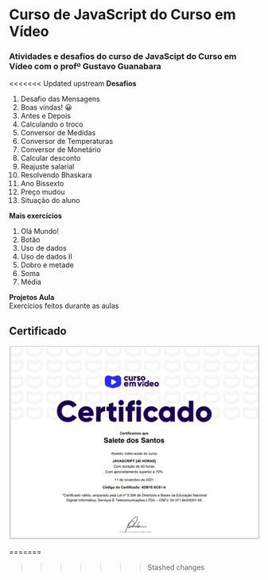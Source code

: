 # Curso de JavaScript do Curso em Vídeo
### Atividades e desafios do curso de JavaScipt do Curso em Vídeo com o **profº Gustavo Guanabara**

<<<<<<< Updated upstream
**Desafios**     
   1. Desafio das Mensagens
   2. Boas vindas! :grinning:
   3. Antes e Depois
   4. Calculando o troco
   5. Conversor de Medidas
   6. Conversor de Temperaturas
   7. Conversor de Monetário
   8. Calcular desconto
   9. Reajuste salarial
   10. Resolvendo Bhaskara
   11. Ano Bissexto
   12. Preço mudou
   13. Situação do aluno

**Mais exercícios**
1.   Olá Mundo!
2.   Botão
3.   Uso de dados
4.   Uso de dados II
5.   Dobro e metade
6.   Soma
7.   Média

**Projetos Aula**<br>
Exercícios feitos durante as aulas
<br>
## Certificado <br>
![Certificado](certificado-js.jpg)


=======
>>>>>>> Stashed changes
